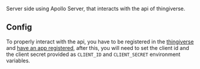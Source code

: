 Server side using Apollo Server, that interacts with the api of thingiverse.

## Config

To properly interact with the api, you have to be registered in the [thingiverse](https://www.thingiverse.com) and [have an app registered](https://www.thingiverse.com/apps/create/), after this, you will need to set the client id and the client secret provided as `CLIENT_ID` and `CLIENT_SECRET` environment variables.